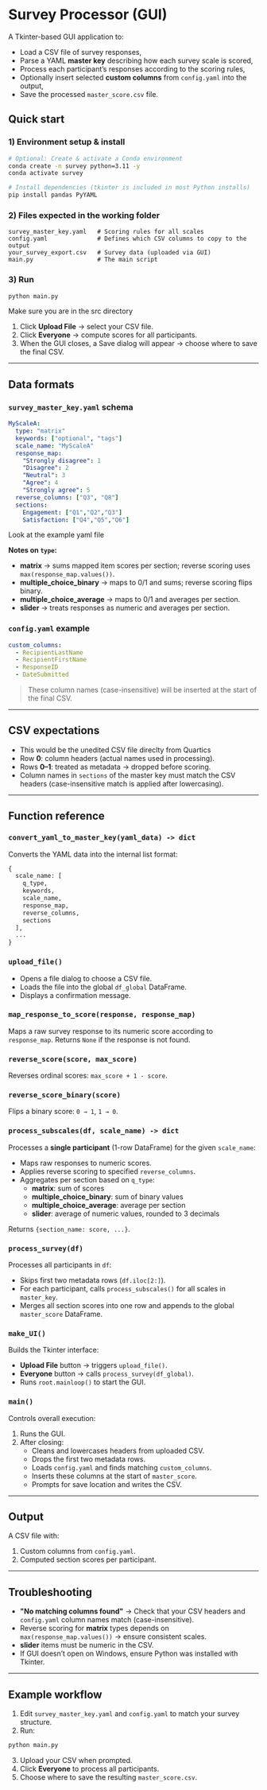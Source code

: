# Survey Processor (GUI)

A Tkinter-based GUI application to:
- Load a CSV file of survey responses,
- Parse a YAML **master key** describing how each survey scale is scored,
- Process each participant’s responses according to the scoring rules,
- Optionally insert selected **custom columns** from `config.yaml` into the output,
- Save the processed `master_score.csv` file.

## Quick start

### 1) Environment setup & install
```bash
# Optional: Create & activate a Conda environment
conda create -n survey python=3.11 -y
conda activate survey

# Install dependencies (tkinter is included in most Python installs)
pip install pandas PyYAML
```

### 2) Files expected in the **working** folder
```
survey_master_key.yaml   # Scoring rules for all scales
config.yaml              # Defines which CSV columns to copy to the output
your_survey_export.csv   # Survey data (uploaded via GUI)
main.py                  # The main script
```

### 3) Run
```bash
python main.py
```

Make sure you are in the src directory

1. Click **Upload File** → select your CSV file.
2. Click **Everyone** → compute scores for all participants.
3. When the GUI closes, a Save dialog will appear → choose where to save the final CSV.

---

## Data formats

### `survey_master_key.yaml` schema

```yaml
MyScaleA:
  type: "matrix"                      
  keywords: ["optional", "tags"]      
  scale_name: "MyScaleA"              
  response_map:                       
    "Strongly disagree": 1
    "Disagree": 2
    "Neutral": 3
    "Agree": 4
    "Strongly agree": 5
  reverse_columns: ["Q3", "Q8"]       
  sections:                           
    Engagement: ["Q1","Q2","Q3"]
    Satisfaction: ["Q4","Q5","Q6"]
```

Look at the example yaml file

**Notes on `type`:**
- **matrix** → sums mapped item scores per section; reverse scoring uses `max(response_map.values())`.
- **multiple_choice_binary** → maps to 0/1 and sums; reverse scoring flips binary.
- **multiple_choice_average** → maps to 0/1 and averages per section.
- **slider** → treats responses as numeric and averages per section.

### `config.yaml` example

```yaml
custom_columns:
  - RecipientLastName
  - RecipientFirstName
  - ResponseID
  - DateSubmitted
```
> These column names (case-insensitive) will be inserted at the start of the final CSV.

---

## CSV expectations

- This would be the unedited CSV file direclty from Quartics
- Row **0**: column headers (actual names used in processing).
- Rows **0–1**: treated as metadata → dropped before scoring.
- Column names in `sections` of the master key must match the CSV headers (case-insensitive match is applied after lowercasing).

---

## Function reference

### `convert_yaml_to_master_key(yaml_data) -> dict`
Converts the YAML data into the internal list format:
```python
{
  scale_name: [
    q_type,
    keywords,
    scale_name,
    response_map,
    reverse_columns,
    sections
  ],
  ...
}
```

### `upload_file()`
- Opens a file dialog to choose a CSV file.
- Loads the file into the global `df_global` DataFrame.
- Displays a confirmation message.

### `map_response_to_score(response, response_map)`
Maps a raw survey response to its numeric score according to `response_map`. Returns `None` if the response is not found.

### `reverse_score(score, max_score)`
Reverses ordinal scores: `max_score + 1 - score`.

### `reverse_score_binary(score)`
Flips a binary score: `0 → 1`, `1 → 0`.

### `process_subscales(df, scale_name) -> dict`
Processes a **single participant** (1-row DataFrame) for the given `scale_name`:
- Maps raw responses to numeric scores.
- Applies reverse scoring to specified `reverse_columns`.
- Aggregates per section based on `q_type`:
  - **matrix**: sum of scores
  - **multiple_choice_binary**: sum of binary values
  - **multiple_choice_average**: average per section
  - **slider**: average of numeric values, rounded to 3 decimals

Returns `{section_name: score, ...}`.

### `process_survey(df)`
Processes all participants in `df`:
- Skips first two metadata rows (`df.iloc[2:]`).
- For each participant, calls `process_subscales()` for all scales in `master_key`.
- Merges all section scores into one row and appends to the global `master_score` DataFrame.

### `make_UI()`
Builds the Tkinter interface:
- **Upload File** button → triggers `upload_file()`.
- **Everyone** button → calls `process_survey(df_global)`.
- Runs `root.mainloop()` to start the GUI.

### `main()`
Controls overall execution:
1. Runs the GUI.
2. After closing:
   - Cleans and lowercases headers from uploaded CSV.
   - Drops the first two metadata rows.
   - Loads `config.yaml` and finds matching `custom_columns`.
   - Inserts these columns at the start of `master_score`.
   - Prompts for save location and writes the CSV.

---

## Output

A CSV file with:
1. Custom columns from `config.yaml`.
2. Computed section scores per participant.

---

## Troubleshooting

- **"No matching columns found"** → Check that your CSV headers and `config.yaml` column names match (case-insensitive).
- Reverse scoring for **matrix** types depends on `max(response_map.values())` → ensure consistent scales.
- **slider** items must be numeric in the CSV.
- If GUI doesn’t open on Windows, ensure Python was installed with Tkinter.

---

## Example workflow

1. Edit `survey_master_key.yaml` and `config.yaml` to match your survey structure.
2. Run:
```bash
python main.py
```
3. Upload your CSV when prompted.
4. Click **Everyone** to process all participants.
5. Choose where to save the resulting `master_score.csv`.
